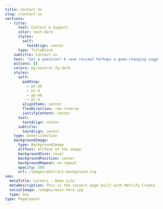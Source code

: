 ```yaml
---
title: Contact Us
slug: /contact-us
sections:
  - title:
      text: Contact & Support
      color: text-dark
      styles:
        self:
          textAlign: center
      type: TitleBlock
    subtitle: Contact us
    text: "Got a question? A rave review? Perhaps a game-changing suggestion? We’d love to hear from you!\n\nWe’re all ears and eager to listen. Fill out the sleek form below, or reach out to us directly at:\n\n\U0001F4E7\_**help\\@myspectra.store**\n"
    actions: []
    colors: bg-neutral-fg-dark
    styles:
      self:
        padding:
          - pt-40
          - pl-4
          - pb-40
          - pr-4
        alignItems: center
        flexDirection: row-reverse
        justifyContent: center
      text:
        textAlign: center
      subtitle:
        textAlign: center
    type: GenericSection
    backgroundImage:
      type: BackgroundImage
      altText: altText of the image
      backgroundSize: cover
      backgroundPosition: center
      backgroundRepeat: no-repeat
      opacity: 100
      url: /images/abstract-background.svg
seo:
  metaTitle: Careers - Demo site
  metaDescription: This is the careers page built with Netlify Create.
  socialImage: /images/main-hero.jpg
  type: Seo
type: PageLayout
---
```

